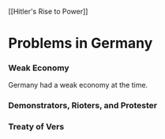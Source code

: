 [[Hitler's Rise to Power]]
# Problems in Germany
### Weak Economy
Germany had a weak economy at the time. 

### Demonstrators, Rioters, and Protester

### Treaty of Vers